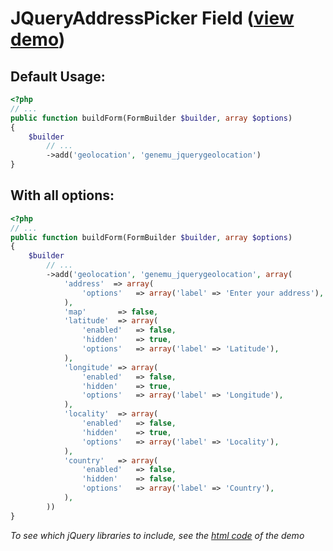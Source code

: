 # JQueryAddressPicker Field ([view demo](http://xilinus.com/jquery-addresspicker/demos/))

## Default Usage:

``` php
<?php
// ...
public function buildForm(FormBuilder $builder, array $options)
{
    $builder
        // ...
        ->add('geolocation', 'genemu_jquerygeolocation')
}
```

## With all options:
``` php
<?php
// ...
public function buildForm(FormBuilder $builder, array $options)
{
    $builder
        // ...
        ->add('geolocation', 'genemu_jquerygeolocation', array(
            'address'  => array(
                'options'   => array('label' => 'Enter your address'),
            ),
            'map'       => false,
            'latitude'  => array(
                'enabled'   => false,
                'hidden'    => true,
                'options'   => array('label' => 'Latitude'),
            ),
            'longitude' => array(
                'enabled'   => false,
                'hidden'    => true,
                'options'   => array('label' => 'Longitude'),
            ),
            'locality'  => array(
                'enabled'   => false,
                'hidden'    => true,
                'options'   => array('label' => 'Locality'),
            ),
            'country'   => array(
                'enabled'   => false,
                'hidden'    => false,
                'options'   => array('label' => 'Country'),
            ),
        ))
}
```

*To see which jQuery libraries to include, see the [html code](https://github.com/sgruhier/jquery-addresspicker/blob/master/demos/index.html) of the demo*
